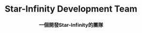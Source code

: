 <h1 align="center">
  Star-Infinity Development Team
</h1>
<h3 align="center">
  一個開發Star-Infinity的團隊
</h5>
